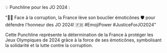 💡 Punchline pour les JO 2024 :

"🤜🥊 Face à la corruption, la France lève son bouclier émoticônes 🛡️ pour défendre l'honneur des JO 2024! 🇫🇷 #EmojiPower #JusticeForJO2024"

Cette Punchline représente la détermination de la France à protéger les Jeux Olympiques de 2024 grâce à la force de ses émoticônes, symbolisant la solidarité et la lutte contre la corruption.
